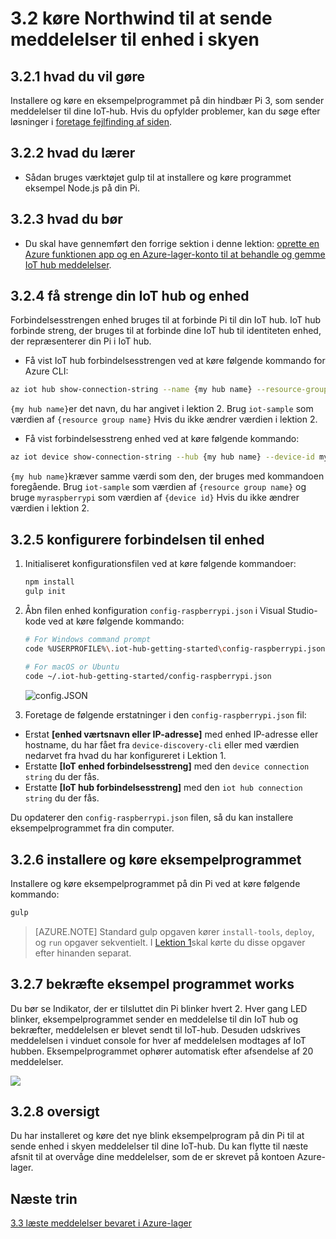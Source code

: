 <properties
 pageTitle="Køre Northwind til at sende enhed i skyen meddelelser | Microsoft Azure"
 description="Installere og køre en Northwind til din hindbær Pi 3, der sender meddelelser til IoT hub og blinker LED."
 services="iot-hub"
 documentationCenter=""
 authors="shizn"
 manager="timlt"
 tags=""
 keywords=""/>

<tags
 ms.service="iot-hub"
 ms.devlang="multiple"
 ms.topic="article"
 ms.tgt_pltfrm="na"
 ms.workload="na"
 ms.date="10/21/2016"
 ms.author="xshi"/>

# <a name="32-run-sample-application-to-send-device-to-cloud-messages"></a>3.2 køre Northwind til at sende meddelelser til enhed i skyen

## <a name="321-what-you-will-do"></a>3.2.1 hvad du vil gøre

Installere og køre en eksempelprogrammet på din hindbær Pi 3, som sender meddelelser til dine IoT-hub. Hvis du opfylder problemer, kan du søge efter løsninger i [foretage fejlfinding af siden](iot-hub-raspberry-pi-kit-node-troubleshooting.md).

## <a name="322-what-you-will-learn"></a>3.2.2 hvad du lærer

- Sådan bruges værktøjet gulp til at installere og køre programmet eksempel Node.js på din Pi.

## <a name="323-what-you-need"></a>3.2.3 hvad du bør

- Du skal have gennemført den forrige sektion i denne lektion: [oprette en Azure funktionen app og en Azure-lager-konto til at behandle og gemme IoT hub meddelelser](iot-hub-raspberry-pi-kit-node-lesson3-deploy-resource-manager-template.md).

## <a name="324-get-your-iot-hub-and-device-connection-strings"></a>3.2.4 få strenge din IoT hub og enhed

Forbindelsesstrengen enhed bruges til at forbinde Pi til din IoT hub. IoT hub forbinde streng, der bruges til at forbinde dine IoT hub til identiteten enhed, der repræsenterer din Pi i IoT hub.

- Få vist IoT hub forbindelsesstrengen ved at køre følgende kommando for Azure CLI:

```bash
az iot hub show-connection-string --name {my hub name} --resource-group iot-sample
```

`{my hub name}`er det navn, du har angivet i lektion 2. Brug `iot-sample` som værdien af `{resource group name}` Hvis du ikke ændrer værdien i lektion 2.

- Få vist forbindelsesstreng enhed ved at køre følgende kommando:

```bash
az iot device show-connection-string --hub {my hub name} --device-id myraspberrypi --resource-group iot-sample
```

`{my hub name}`kræver samme værdi som den, der bruges med kommandoen foregående. Brug `iot-sample` som værdien af `{resource group name}` og bruge `myraspberrypi` som værdien af `{device id}` Hvis du ikke ændrer værdien i lektion 2.

## <a name="325-configure-the-device-connection"></a>3.2.5 konfigurere forbindelsen til enhed

1. Initialiseret konfigurationsfilen ved at køre følgende kommandoer:

    ```bash
    npm install
    gulp init
    ```

2. Åbn filen enhed konfiguration `config-raspberrypi.json` i Visual Studio-kode ved at køre følgende kommando:

    ```bash
    # For Windows command prompt
    code %USERPROFILE%\.iot-hub-getting-started\config-raspberrypi.json
  
    # For macOS or Ubuntu
    code ~/.iot-hub-getting-started/config-raspberrypi.json
    ```

    ![config.JSON](media/iot-hub-raspberry-pi-lessons/lesson3/config.png)

3. Foretage de følgende erstatninger i den `config-raspberrypi.json` fil:

  - Erstat **[enhed værtsnavn eller IP-adresse]** med enhed IP-adresse eller hostname, du har fået fra `device-discovery-cli` eller med værdien nedarvet fra hvad du har konfigureret i Lektion 1.
  - Erstatte **[IoT enhed forbindelsesstreng]** med den `device connection string` du der fås.
  - Erstatte **[IoT hub forbindelsesstreng]** med den `iot hub connection string` du der fås.

Du opdaterer den `config-raspberrypi.json` filen, så du kan installere eksempelprogrammet fra din computer.

## <a name="326-deploy-and-run-the-sample-application"></a>3.2.6 installere og køre eksempelprogrammet

Installere og køre eksempelprogrammet på din Pi ved at køre følgende kommando:

```bash
gulp
```

> [AZURE.NOTE] Standard gulp opgaven kører `install-tools`, `deploy`, og `run` opgaver sekventielt. I [Lektion 1](iot-hub-raspberry-pi-kit-node-lesson1-deploy-blink-app.md)skal kørte du disse opgaver efter hinanden separat.

## <a name="327-verify-the-sample-application-works"></a>3.2.7 bekræfte eksempel programmet works

Du bør se Indikator, der er tilsluttet din Pi blinker hvert 2. Hver gang LED blinker, eksempelprogrammet sender en meddelelse til din IoT hub og bekræfter, meddelelsen er blevet sendt til IoT-hub. Desuden udskrives meddelelsen i vinduet console for hver af meddelelsen modtages af IoT hubben. Eksempelprogrammet ophører automatisk efter afsendelse af 20 meddelelser.

![](media/iot-hub-raspberry-pi-lessons/lesson3/gulp_run.png)

## <a name="328-summary"></a>3.2.8 oversigt

Du har installeret og køre det nye blink eksempelprogram på din Pi til at sende enhed i skyen meddelelser til dine IoT-hub. Du kan flytte til næste afsnit til at overvåge dine meddelelser, som de er skrevet på kontoen Azure-lager.

## <a name="next-steps"></a>Næste trin

[3.3 læste meddelelser bevaret i Azure-lager](iot-hub-raspberry-pi-kit-node-lesson3-read-table-storage.md)